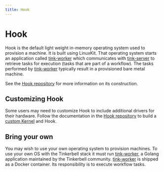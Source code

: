 ```yaml
---
title: Hook
---
```


# Hook

Hook is the default light weight in-memory operating system used to provision a machine.
It is built using LinuxKit.
That operating system starts an application called [tink-worker] which communicates with [tink-server] to retrieve tasks for execution (tasks that are part of a workflow). 
The tasks performed by [tink-worker] typically result in a provisioned bare metal machine.

See the [Hook repository] for more information on its construction.

## Customizing Hook

Some users may need to customize Hook to include additional drivers for their hardware.
Follow the documentation in the [Hook repository] to build a [custom Kernel] and Hook.

<!-- TODO Do we want to bundle all documentation for customizations into the repository itself? -->

## Bring your own

You may wish to use your own operating system to provision machines.
To use your own OS with the Tinkerbell stack it must run [tink-worker], a Golang application maintained by the Tinkerbell community. 
[tink-worker] is shipped as a Docker container.
Its responsibility is to execute workflow tasks.

<!-- TODO Elaborate on Tink worker configuration requirements for it to retrieve the correct workflows. -->

[alpine linux]: https://alpinelinux.org
[linuxkit]: https://github.com/linuxkit/linuxkit
[screenshot from the worker]: images/vagrant-setup-vbox-worker.png
[tink]: https://github.com/tinkerbell/tink
[tink-server]: services/tink-server.md
[tink-worker]: services/tink-worker.md
[workflow]: workflows/working-with-workflows.md
[hook repository]: https://github.com/tinkerbell/hook
[custom kernel]: https://github.com/tinkerbell/hook/tree/main/kernel
